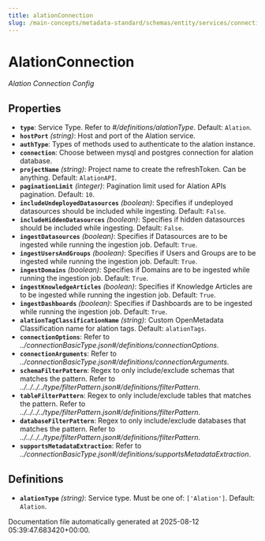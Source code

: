 ```yaml
---
title: alationConnection
slug: /main-concepts/metadata-standard/schemas/entity/services/connections/metadata/alationconnection
---
```


# AlationConnection

*Alation Connection Config*

## Properties

- **`type`**: Service Type. Refer to *#/definitions/alationType*. Default: `Alation`.
- **`hostPort`** *(string)*: Host and port of the Alation service.
- **`authType`**: Types of methods used to authenticate to the alation instance.
- **`connection`**: Choose between mysql and postgres connection for alation database.
- **`projectName`** *(string)*: Project name to create the refreshToken. Can be anything. Default: `AlationAPI`.
- **`paginationLimit`** *(integer)*: Pagination limit used for Alation APIs pagination. Default: `10`.
- **`includeUndeployedDatasources`** *(boolean)*: Specifies if undeployed datasources should be included while ingesting. Default: `False`.
- **`includeHiddenDatasources`** *(boolean)*: Specifies if hidden datasources should be included while ingesting. Default: `False`.
- **`ingestDatasources`** *(boolean)*: Specifies if Datasources are to be ingested while running the ingestion job. Default: `True`.
- **`ingestUsersAndGroups`** *(boolean)*: Specifies if Users and Groups are to be ingested while running the ingestion job. Default: `True`.
- **`ingestDomains`** *(boolean)*: Specifies if Domains are to be ingested while running the ingestion job. Default: `True`.
- **`ingestKnowledgeArticles`** *(boolean)*: Specifies if Knowledge Articles are to be ingested while running the ingestion job. Default: `True`.
- **`ingestDashboards`** *(boolean)*: Specifies if Dashboards are to be ingested while running the ingestion job. Default: `True`.
- **`alationTagClassificationName`** *(string)*: Custom OpenMetadata Classification name for alation tags. Default: `alationTags`.
- **`connectionOptions`**: Refer to *../connectionBasicType.json#/definitions/connectionOptions*.
- **`connectionArguments`**: Refer to *../connectionBasicType.json#/definitions/connectionArguments*.
- **`schemaFilterPattern`**: Regex to only include/exclude schemas that matches the pattern. Refer to *../../../../type/filterPattern.json#/definitions/filterPattern*.
- **`tableFilterPattern`**: Regex to only include/exclude tables that matches the pattern. Refer to *../../../../type/filterPattern.json#/definitions/filterPattern*.
- **`databaseFilterPattern`**: Regex to only include/exclude databases that matches the pattern. Refer to *../../../../type/filterPattern.json#/definitions/filterPattern*.
- **`supportsMetadataExtraction`**: Refer to *../connectionBasicType.json#/definitions/supportsMetadataExtraction*.
## Definitions

- **`alationType`** *(string)*: Service type. Must be one of: `['Alation']`. Default: `Alation`.


Documentation file automatically generated at 2025-08-12 05:39:47.683420+00:00.
